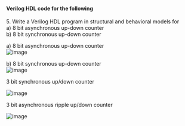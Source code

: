 #### Verilog HDL code for the following

<p>5. Write a Verilog HDL program in structural and behavioral models for<br/>
a) 8 bit asynchronous up-down counter<br/> b) 8 bit synchronous up-down counter</p>


a) 8 bit asynchronous up-down counter<br/>
![image](https://user-images.githubusercontent.com/127012447/224292252-1bb982c3-b608-43a1-9b41-93e1659c01b9.png)

b) 8 bit synchronous up-down counter<br/>
![image](https://user-images.githubusercontent.com/127012447/224293262-1aed855c-c0a9-4dd0-94b9-711ce5e077a7.png)

<p> 3 bit synchronous up/down counter </p>

![image](https://user-images.githubusercontent.com/127012447/224486501-30a4874c-ee5e-4f51-8bbc-7fd0582e8210.png)

<p> 3 bit asynchronous ripple up/down counter </p>

![image](https://user-images.githubusercontent.com/127012447/224486601-d2d3df77-483e-4977-84d3-89a337e46765.png)



